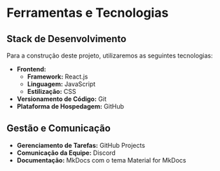 # Ferramentas e Tecnologias

## Stack de Desenvolvimento

Para a construção deste projeto, utilizaremos as seguintes tecnologias:

- **Frontend:**
    - **Framework:** React.js
    - **Linguagem:** JavaScript
    - **Estilização:** CSS 
- **Versionamento de Código:** Git
- **Plataforma de Hospedagem:** GitHub

## Gestão e Comunicação

- **Gerenciamento de Tarefas:** GitHub Projects
- **Comunicação da Equipe:** Discord
- **Documentação:** MkDocs com o tema Material for MkDocs